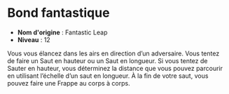 # Bond fantastique

 * **Nom d'origine** : Fantastic Leap
 * **Niveau** : 12


<p>Vous vous élancez dans les airs en direction d’un adversaire. Vous tentez de faire un Saut en hauteur ou un Saut en longueur. Si vous tentez de Sauter en hauteur, vous déterminez la distance que vous pouvez parcourir en utilisant l’échelle d’un saut en longueur. À la fin de votre saut, vous pouvez faire une Frappe au corps à corps.</p>